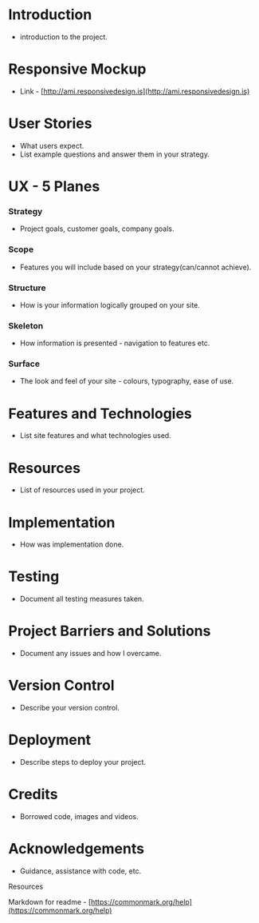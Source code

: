# Introduction

- introduction to the project.

# Responsive Mockup

- Link - [http://ami.responsivedesign.is](http://ami.responsivedesign.is)

# User Stories

- What users expect.
- List example questions and answer them in your strategy.

# UX - 5 Planes

### Strategy

- Project goals, customer goals, company goals.

### Scope

- Features you will include based on your strategy(can/cannot achieve).

### Structure

- How is your information logically grouped on your site.

### Skeleton

- How information is presented - navigation to features etc.

### Surface

- The look and feel of your site - colours, typography, ease of use.

# Features and Technologies

- List site features and what technologies used.

# Resources

- List of resources used in your project.

# Implementation

- How was implementation done.

# Testing

- Document all testing measures taken.

# Project Barriers and Solutions

- Document any issues and how I overcame.

# Version Control

- Describe your version control.

# Deployment

- Describe steps to deploy your project.

# Credits

- Borrowed code, images and videos.

# Acknowledgements

- Guidance, assistance with code, etc.

Resources

Markdown for readme - [https://commonmark.org/help](https://commonmark.org/help)
